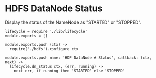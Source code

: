 
# HDFS DataNode Status

Display the status of the NameNode as "STARTED" or "STOPPED".

    lifecycle = require './lib/lifecycle'
    module.exports = []

    module.exports.push (ctx) ->
      require('./hdfs').configure ctx

    module.exports.push name: 'HDP DataNode # Status', callback: (ctx, next) ->
      lifecycle.dn_status ctx, (err, running) ->
        next err, if running then 'STARTED' else 'STOPPED'
